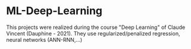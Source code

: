 # ML-Deep-Learning
This projects were realized during the course "Deep Learning" of Claude Vincent (Dauphine - 2021). They use regularized/penalized regression, neural networks (ANN-RNN,...)
